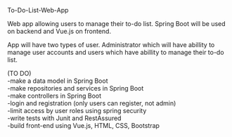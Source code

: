 
To-Do-List-Web-App

Web app allowing users to manage their to-do list. Spring Boot will be used on backend and Vue.js on frontend.

App will have two types of user. Administrator which will have abillity to manage user accounts and users which have abillity to manage their to-do list.

(TO DO)  
-make a data model in Spring Boot  
-make repositories and services in Spring Boot  
-make controllers in Spring Boot  
-login and registration (only users can register, not admin)  
-limit access by user roles using spring security  
-write tests with Junit and RestAssured  
-build front-end using Vue.js, HTML, CSS, Bootstrap  
